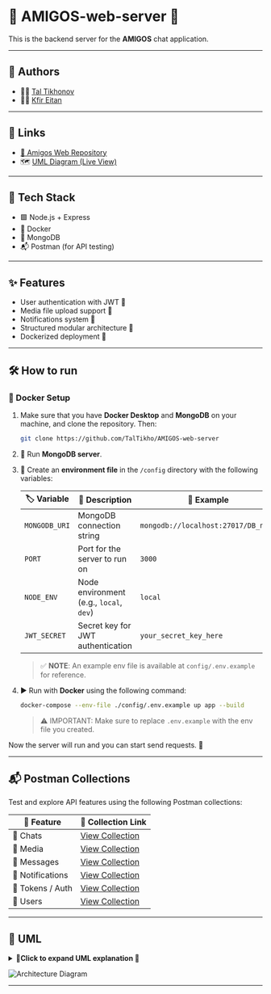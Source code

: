 # 🚀 AMIGOS-web-server 🚀

This is the backend server for the **AMIGOS** chat application.

---

## 👥 Authors
- 👨‍💻 [Tal Tikhonov](https://github.com/TalTikho)
- 👨‍💻 [Kfir Eitan](https://github.com/Kfir15)

---

## 🔗 Links
- [🧩 Amigos Web Repository](https://github.com/TalTikho/amigos-web) 
- 🗺️ [UML Diagram (Live View)](https://tinyurl.com/4xwxzh95)

---

## 🧰 Tech Stack

- 🟩 Node.js + Express
- 🐳 Docker
- 🍃 MongoDB
- 📬 Postman (for API testing)

---

## ✨ Features

- User authentication with JWT 🔐
- Media file upload support 📎
- Notifications system 🔔
- Structured modular architecture 🧱
- Dockerized deployment 🐳

---

## 🛠️ How to run

### 🐳 Docker Setup
1. Make sure that you have **Docker Desktop** and **MongoDB** on your machine, and clone the repository. Then:
    ```bash
   git clone https://github.com/TalTikho/AMIGOS-web-server
   ```
2. 🔌 Run **MongoDB server**.
3. 📝 Create an **environment file** in the `/config` directory with the following variables:
   
   | 🏷️ Variable       | 📄 Description                               | 🧪 Example                             |
   |----------------|-------------------------------------------|-------------------------------------|
   | `MONGODB_URI`  | MongoDB connection string                 | `mongodb://localhost:27017/DB_name` |
   | `PORT`         | Port for the server to run on             | `3000`                              |
   | `NODE_ENV`     | Node environment (e.g., `local`, `dev`)   | `local`                             |
   | `JWT_SECRET`   | Secret key for JWT authentication         | `your_secret_key_here`              |
   
   > ✅ **NOTE**: An example env file is available at `config/.env.example` for reference.

4. ▶️ Run with **Docker** using the following command:   
    ```bash
   docker-compose --env-file ./config/.env.example up app --build
   ```
   > ⚠️ IMPORTANT: Make sure to replace `.env.example` with the env file you created.

Now the server will run and you can start send requests. 🚀

---

## 📬 Postman Collections

Test and explore API features using the following Postman collections:

| 📂 Feature         | 🔗 Collection Link |
|-------------------|--------------------|
| 💬 Chats           | [View Collection](https://www.postman.com/taltikhnoov/workspace/amigos-workspace/collection/43664845-96b2f283-d666-47c8-b73c-0aeea439b6f4?action=share&creator=43664845) |
| 📎 Media           | [View Collection](https://www.postman.com/taltikhnoov/workspace/amigos-workspace/collection/43664845-ad6b3627-22af-47fa-9950-962fa6a44f3f?action=share&creator=43664845) |
| 📨 Messages        | [View Collection](https://www.postman.com/taltikhnoov/workspace/amigos-workspace/collection/43664845-c29b75bb-2c15-4cbb-b028-899273f0222a?action=share&creator=43664845) |
| 🔔 Notifications   | [View Collection](https://www.postman.com/taltikhnoov/workspace/amigos-workspace/collection/43664845-8eaea4c7-e654-4cf0-bbcf-fba7ef374acf?action=share&creator=43664845) |
| 🔐 Tokens / Auth   | [View Collection](https://www.postman.com/taltikhnoov/workspace/amigos-workspace/collection/43664891-6edb232d-4f80-407d-b112-c76896fe1ce8?action=share&creator=43664845) |
| 👤 Users           | [View Collection](https://www.postman.com/taltikhnoov/workspace/amigos-workspace/collection/43664891-f8cd5299-ec22-4a03-a0ce-ed755bfcffdb?action=share&creator=43664845) |


---

## 🧭 UML

<details>
<summary> <strong>📌Click to expand UML explanation 📌</strong></summary>

#### 🧱 Chat Application Architecture:
This project implements a chat application following a clean architecture design pattern. The key components of the system are organized into distinct layers to separate concerns and enhance maintainability.

#### 🗂️ Overview
The architecture consists of the following components:

- **Models** :
Core data structures that represent the application's entities.
- **Services** : 
The business logic layer that interacts with models to process data.
- **Controllers**:
Handle incoming HTTP requests and coordinate with services to generate responses.
- **Routes**:
Define API endpoints and link them to the appropriate controllers.
- **Utilities** :
Helper functions that are used across the application to avoid code duplication.

---

#### 🧩 Key Components
1. **Models** :
    The models represent the primary data structures in the application, including:

   - 👤 `User`: Represents a user in the system. Users can have multiple chats, messages, media uploads, and notifications.

   - 💬 `Chat`: Represents a chat session, which contains multiple messages and can have multiple members.

   - 📨 `Message`: Represents a message within a chat.

   - 📎 `Media`: Represents media (images, files, etc.) that can be attached to messages.

   - 🔔 `Notification`: Represents notifications sent to users for various events.

2. **Services**
   - Services implement the business logic of the application. They interact directly with models to retrieve and manipulate data. Services are invoked by controllers to process incoming requests.

3. **Controllers**
   - Controllers handle the incoming HTTP requests, perform any necessary processing, and interact with the services to obtain or modify data. After processing, controllers send the appropriate response to the client.

4. **Routes**
   - Routes define the API endpoints and associate them with specific controller functions. Routes are the entry points for all HTTP requests in the application.

5. **Utilities**
   - Utilities are helper functions used across various components of the application. These functions are designed to reduce redundancy and improve code maintainability.

---

##### 🔗 Relationship
- **Users** ➡️ Have multiple Chats, Messages, Media, Notifications
- **Chats** ➡️ Have multiple Messages and Members
- **Messages** ➡️ May include Media
- **Services**➡️ Contain the business logic that interacts with the Models.
- **Controllers** ➡️ Use Services ➡️ Use Models
- **Routes** ➡️ Direct requests to Controllers

📎[Full view of the diagram](https://tinyurl.com/46nr7pzf)
</details>


![Architecture Diagram](https://www.mermaidchart.com/raw/b333dae5-01f2-4a1b-a0d8-7cc39bbe65b9?theme=dark&version=v0.1&format=svg)

---






